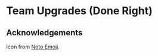 # Team Upgrades (Done Right)

## Acknowledgements

Icon from [Noto Emoji](https://github.com/googlefonts/noto-emoji/blob/main/png/512/emoji_u1f465.png).
